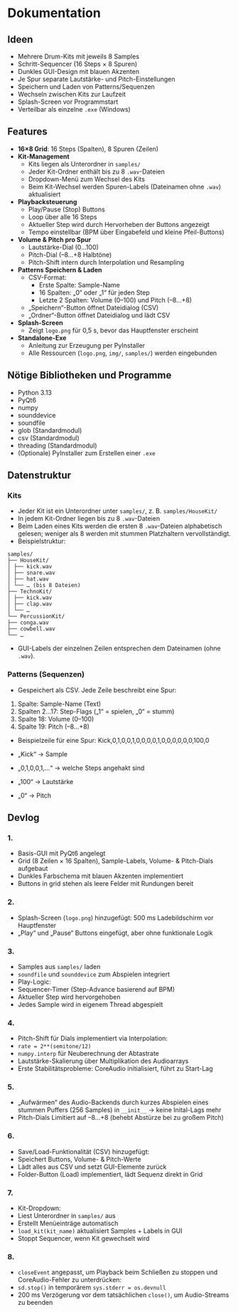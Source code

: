 # Dokumentation

## Ideen
- Mehrere Drum-Kits mit jeweils 8 Samples
- Schritt-Sequencer (16 Steps × 8 Spuren)  
- Dunkles GUI-Design mit blauen Akzenten  
- Je Spur separate Lautstärke- und Pitch-Einstellungen  
- Speichern und Laden von Patterns/Sequenzen  
- Wechseln zwischen Kits zur Laufzeit  
- Splash-Screen vor Programmstart  
- Verteilbar als einzelne `.exe` (Windows)

## Features
- **16×8 Grid**: 16 Steps (Spalten), 8 Spuren (Zeilen)  
- **Kit-Management**  
  - Kits liegen als Unterordner in `samples/`  
  - Jeder Kit-Ordner enthält bis zu 8 `.wav`-Dateien  
  - Dropdown-Menü zum Wechsel des Kits  
  - Beim Kit-Wechsel werden Spuren-Labels (Dateinamen ohne `.wav`) aktualisiert  
- **Playbacksteuerung**  
  - Play/Pause (Stop) Buttons  
  - Loop über alle 16 Steps  
  - Aktueller Step wird durch Hervorheben der Buttons angezeigt  
  - Tempo einstellbar (BPM über Eingabefeld und kleine Pfeil-Buttons)  
- **Volume & Pitch pro Spur**  
  - Lautstärke-Dial (0…100)  
  - Pitch-Dial (–8…+8 Halbtöne)  
  - Pitch-Shift intern durch Interpolation und Resampling  
- **Patterns Speichern & Laden**  
  - CSV-Format:  
    - Erste Spalte: Sample-Name  
    - 16 Spalten: „0“ oder „1“ für jeden Step  
    - Letzte 2 Spalten: Volume (0–100) und Pitch (–8…+8)  
  - „Speichern“-Button öffnet Dateidialog (CSV)  
  - „Ordner“-Button öffnet Dateidialog und lädt CSV  
- **Splash-Screen**  
  - Zeigt `logo.png` für 0,5 s, bevor das Hauptfenster erscheint  
- **Standalone-Exe**  
  - Anleitung zur Erzeugung per PyInstaller  
  - Alle Ressourcen (`logo.png`, `img/`, `samples/`) werden eingebunden

## Nötige Bibliotheken und Programme
- Python 3.13  
- PyQt6  
- numpy  
- sounddevice  
- soundfile  
- glob (Standardmodul)  
- csv (Standardmodul)  
- threading (Standardmodul)  
- (Optionale) PyInstaller zum Erstellen einer `.exe`  

## Datenstruktur

### Kits
- Jeder Kit ist ein Unterordner unter `samples/`, z. B. `samples/HouseKit/`  
- In jedem Kit-Ordner liegen bis zu 8 `.wav`-Dateien  
- Beim Laden eines Kits werden die ersten 8 `.wav`-Dateien alphabetisch gelesen; weniger als 8 werden mit stummen Platzhaltern vervollständigt.  
- Beispielstruktur:
```
samples/
├── HouseKit/
│ ├── kick.wav
│ ├── snare.wav
│ ├── hat.wav
│ └── … (bis 8 Dateien)
├── TechnoKit/
│ ├── kick.wav
│ ├── clap.wav
│ └── …
└── PercussionKit/
├── conga.wav
├── cowbell.wav
└── …
```
- GUI-Labels der einzelnen Zeilen entsprechen dem Dateinamen (ohne `.wav`).

### Patterns (Sequenzen)
- Gespeichert als CSV. Jede Zeile beschreibt eine Spur:
1. Spalte: Sample-Name (Text)  
2. Spalten 2…17: Step-Flags („1“ = spielen, „0“ = stumm)  
3. Spalte 18: Volume (0–100)  
4. Spalte 19: Pitch (–8…+8)  
- Beispielzeile für eine Spur:
Kick,0,1,0,0,1,0,0,0,0,1,0,0,0,0,0,0,100,0

- „Kick“ → Sample  
- „0,1,0,0,1,…“ → welche Steps angehakt sind  
- „100“ → Lautstärke  
- „0“ → Pitch  

## Devlog

### 1.
- Basis-GUI mit PyQt6 angelegt  
- Grid (8 Zeilen × 16 Spalten), Sample-Labels, Volume- & Pitch-Dials aufgebaut  
- Dunkles Farbschema mit blauen Akzenten implementiert  
- Buttons in grid stehen als leere Felder mit Rundungen bereit

### 2.
- Splash-Screen (`logo.png`) hinzugefügt: 500 ms Ladebildschirm vor Hauptfenster  
- „Play“ und „Pause“ Buttons eingefügt, aber ohne funktionale Logik

### 3.
- Samples aus `samples/` laden  
- `soundfile` und `sounddevice` zum Abspielen integriert  
- Play-Logic:  
- Sequencer-Timer (Step-Advance basierend auf BPM)  
- Aktueller Step wird hervorgehoben  
- Jedes Sample wird in eigenem Thread abgespielt  

### 4.
- Pitch-Shift für Dials implementiert via Interpolation:  
- `rate = 2**(semitone/12)`  
- `numpy.interp` für Neuberechnung der Abtastrate  
- Lautstärke-Skalierung über Multiplikation des Audioarrays  
- Erste Stabilitätsprobleme: CoreAudio initialisiert, führt zu Start-Lag  

### 5.
- „Aufwärmen“ des Audio-Backends durch kurzes Abspielen eines stummen Puffers (256 Samples) in `__init__` → keine Inital-Lags mehr  
- Pitch-Dials Limitiert auf –8…+8 (behebt Abstürze bei zu großem Pitch)

### 6.
- Save/Load-Funktionalität (CSV) hinzugefügt:  
- Speichert Buttons, Volume- & Pitch-Werte  
- Lädt alles aus CSV und setzt GUI-Elemente zurück  
- Folder-Button (Load) implementiert, lädt Sequenz direkt in Grid

### 7.
- Kit-Dropdown:  
- Liest Unterordner in `samples/` aus  
- Erstellt Menüeinträge automatisch  
- `load_kit(kit_name)` aktualisiert Samples + Labels in GUI  
- Stoppt Sequencer, wenn Kit gewechselt wird

### 8.
- `closeEvent` angepasst, um Playback beim Schließen zu stoppen und CoreAudio-Fehler zu unterdrücken:  
- `sd.stop()` in temporärem `sys.stderr = os.devnull`  
- 200 ms Verzögerung vor dem tatsächlichen `close()`, um Audio-Streams zu beenden



